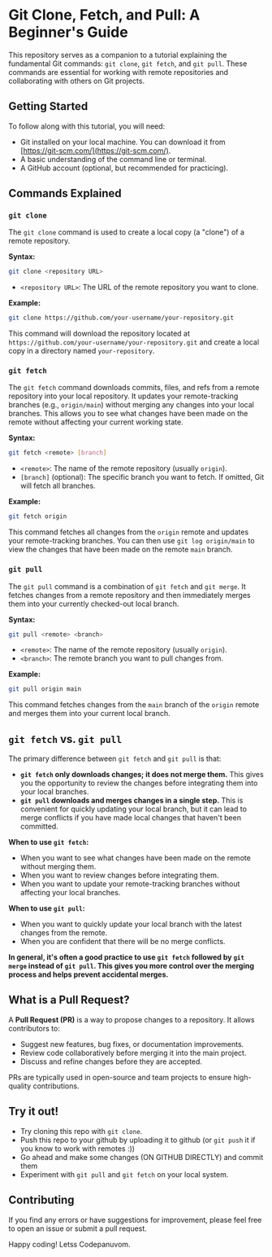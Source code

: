 # Git Clone, Fetch, and Pull: A Beginner's Guide

This repository serves as a companion to a tutorial explaining the fundamental Git commands: `git clone`, `git fetch`, and `git pull`. These commands are essential for working with remote repositories and collaborating with others on Git projects.

## Getting Started

To follow along with this tutorial, you will need:

*   Git installed on your local machine. You can download it from [https://git-scm.com/](https://git-scm.com/).
*   A basic understanding of the command line or terminal.
*   A GitHub account (optional, but recommended for practicing).

## Commands Explained

### `git clone`

The `git clone` command is used to create a local copy (a "clone") of a remote repository.

**Syntax:**

```bash
git clone <repository URL> 
```

*   `<repository URL>`: The URL of the remote repository you want to clone.

**Example:**

```bash
git clone https://github.com/your-username/your-repository.git
```

This command will download the repository located at `https://github.com/your-username/your-repository.git` and create a local copy in a directory named `your-repository`.

### `git fetch`

The `git fetch` command downloads commits, files, and refs from a remote repository into your local repository. It updates your remote-tracking branches (e.g., `origin/main`) without merging any changes into your local branches. This allows you to see what changes have been made on the remote without affecting your current working state.

**Syntax:**

```bash
git fetch <remote> [branch]
```

*   `<remote>`: The name of the remote repository (usually `origin`).
*   `[branch]` (optional): The specific branch you want to fetch. If omitted, Git will fetch all branches.

**Example:**

```bash
git fetch origin
```

This command fetches all changes from the `origin` remote and updates your remote-tracking branches. You can then use `git log origin/main` to view the changes that have been made on the remote `main` branch.

### `git pull`

The `git pull` command is a combination of `git fetch` and `git merge`. It fetches changes from a remote repository and then immediately merges them into your currently checked-out local branch.

**Syntax:**

```bash
git pull <remote> <branch>
```

*   `<remote>`: The name of the remote repository (usually `origin`).
*   `<branch>`: The remote branch you want to pull changes from.

**Example:**

```bash
git pull origin main
```

This command fetches changes from the `main` branch of the `origin` remote and merges them into your current local branch.

## `git fetch` vs. `git pull`

The primary difference between `git fetch` and `git pull` is that:

*   **`git fetch` only downloads changes; it does not merge them.** This gives you the opportunity to review the changes before integrating them into your local branches.
*   **`git pull` downloads and merges changes in a single step.** This is convenient for quickly updating your local branch, but it can lead to merge conflicts if you have made local changes that haven't been committed.

**When to use `git fetch`:**

*   When you want to see what changes have been made on the remote without merging them.
*   When you want to review changes before integrating them.
*   When you want to update your remote-tracking branches without affecting your local branches.

**When to use `git pull`:**

*   When you want to quickly update your local branch with the latest changes from the remote.
*   When you are confident that there will be no merge conflicts.

**In general, it's often a good practice to use `git fetch` followed by `git merge` instead of `git pull`. This gives you more control over the merging process and helps prevent accidental merges.**

## What is a Pull Request?  

A **Pull Request (PR)** is a way to propose changes to a repository. It allows contributors to:  
- Suggest new features, bug fixes, or documentation improvements.  
- Review code collaboratively before merging it into the main project.  
- Discuss and refine changes before they are accepted.  

PRs are typically used in open-source and team projects to ensure high-quality contributions.  

## Try it out!

* Try cloning this repo with `git clone`.
* Push this repo to your github by uploading it to github (or `git push` it if you know to work with remotes :))
* Go ahead and make some changes (ON GITHUB DIRECTLY) and commit them
* Experiment with `git pull` and `git fetch` on your local system.

## Contributing

If you find any errors or have suggestions for improvement, please feel free to open an issue or submit a pull request.

Happy coding! Letss Codepanuvom.
